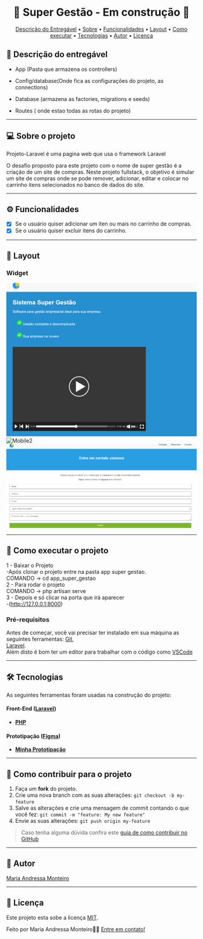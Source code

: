 
<!-- MODELO PROJETO EM ANDAMENTO -->
<h1 align="center"> 
	🚧 Super Gestão - Em construção 🚧
</h1>

<!-- ---------------------------------------------------------------------- -->


<!-- ---------------------------------------------------------------------- -->

<!-- MODELO MENU DE NAVEGAÇÃO -->
<p align="center">
 <a href="#-Descrição-do-entregável">Descrição do Entregável</a> •
 <a href="#-sobre-o-projeto">Sobre</a> •
 <a href="#-funcionalidades">Funcionalidades</a> •
 <a href="#-layout">Layout</a> • 
 <a href="#-como-executar-o-projeto">Como executar</a> • 
 <a href="#-tecnologias">Tecnologias</a> • 
 <a href="#-autor">Autor</a> • 
 <a href="#user-content--licença">Licença</a>
</p>

<!-- ---------------------------------------------------------------------- -->

<!-- MODELO DE DESCRIÇÃO -->
## 📄 Descrição do entregável

<!-- EXEMPLO DE DESCRIÇÃO DE UM PROJETO: -->
- App (Pasta que armazena os controllers)

- Config/database(Onde fica as configurações do projeto, as connections)
- Database (armazena as factories, migrations e seeds)
- Routes ( onde estao todas as rotas do projeto)
  

---

<!-- ---------------------------------------------------------------------- -->

<!-- MODELO DESCRIÇÃO SOBRE O PROJETO: -->
## 💻 Sobre o projeto

<!-- EXPLICA O MOTIVO DO PROJETO -->
Projeto-Laravel é uma pagina web que usa o framework Laravel

O desafio proposto para este projeto com o nome de super gestão é a criação de um site de compras. Neste projeto fullstack, o objetivo é simular um site de compras onde se pode remover, adicionar, editar e colocar no carrinho itens selecionados no banco de dados do site.

<!-- LINHA DE DIVISÃO: -->
---

<!-- ---------------------------------------------------------------------- -->

<!-- MODELO FUNCIONALIDADES: -->
## ⚙️ Funcionalidades

<!-- EXEMPLO DE FUNCIONALIDADES: -->
- [x] Se o usuário quiser adicionar um iten ou mais no carrinho de compras.
- [x] Se o usuário quiser excluir itens do carrinho. 

---

<!-- ---------------------------------------------------------------------- -->

<!-- EXEMPLO DE LAYOUT: -->
## 🎨 Layout

### Widget

<!-- AQUI VOCÊ PASSA O CAMINHO DA IMAGEM -->
![Mobile1](https://github.com/devAndressa/Projeto-Laravel/blob/main/imagens/TelaInicial.png)<br>
![Mobile2](https://github.com/devAndressa/Projeto-Laravel/blob/main/imagens/SobreN%C3%B3s.png)<br>
![Mobile3](https://github.com/devAndressa/Projeto-Laravel/blob/main/imagens/Contato.png)


---

<!-- ---------------------------------------------------------------------- -->

<!-- MODELO DE COMO EXECUTAR O PROJETO -->
## 🚀 Como executar o projeto

1 - Baixar o Projeto <br>
 -Após clonar o projeto entre na pasta app super gestao. <br>
 COMANDO -> cd app_super_gestao  <br>
2 - Para rodar o projeto  <br>
 COMANDO -> php artisan serve  <br>
3 - Depois e só clicar na porta que irá aparecer  <br>
 -(http://127.0.0.1:8000)

<!-- ---------------------------------------------------------------------- -->

<!-- MODELO DE PRÉ REQUISITOS -->
### Pré-requisitos

Antes de começar, você vai precisar ter instalado em sua máquina as seguintes ferramentas:
[Git](https://git-scm.com), <br>
[Laravel](https://laravel.com/docs/9.x/installation).  <br>
Além disto é bom ter um editor para trabalhar com o código como [VSCode](https://code.visualstudio.com/)

---

<!-- ---------------------------------------------------------------------- -->

<!-- MODELO DE TECNOLOGIAS -->
## 🛠 Tecnologias

As seguintes ferramentas foram usadas na construção do projeto:

#### **Front-End**  ([Laravel](https://laravel.com/docs/11.x)) 

-   **[PHP](https://www.php.net/docs.php)**
  

#### **Prototipação** ([Figma](https://www.figma.com/))

- **[Minha Prototipação](https://www.figma.com/file/J1zv4Q8hCFhxhuZE5XINxu/Prototipa%C3%A7%C3%A3o-desafio-Digitalk?t=9EYQVYnf9XIZWWZr-1)**

---

<!-- ---------------------------------------------------------------------- -->

<!-- MODELO DE COMO CONTRIBUIR PARA O PROJETO -->
## 💪 Como contribuir para o projeto

1. Faça um **fork** do projeto.
2. Crie uma nova branch com as suas alterações: `git checkout -b my-feature`
3. Salve as alterações e crie uma mensagem de commit contando o que você fez: `git commit -m "feature: My new feature"`
4. Envie as suas alterações: `git push origin my-feature`
> Caso tenha alguma dúvida confira este [guia de como contribuir no GitHub](./CONTRIBUTING.md)

---

<!-- ---------------------------------------------------------------------- -->

<!-- MODELO DE AUTOR-->
## 🦸 Autor

<a href="https://www.linkedin.com/in/maria-andressa-monteiro11/">
Maria Andressa Monteiro</a>
 <br />
 
---

<!-- ---------------------------------------------------------------------- -->

<!-- MODELO DE LICENÇA -->
## 📝 Licença

Este projeto esta sobe a licença [MIT](./LICENSE).

Feito por Maria Andressa Monteiro👋🏽 [Entre em contato!](https://www.linkedin.com/in/maria-andressa-monteiro11/)

